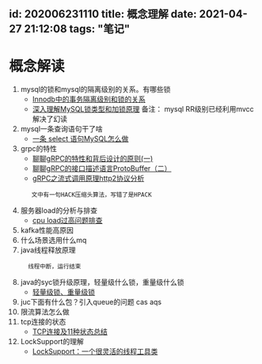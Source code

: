 id: 202006231110
title: 概念理解
date: 2021-04-27 21:12:08
tags: "笔记"
---------

# 概念解读

1. mysql的锁和mysql的隔离级别的关系。有哪些锁
   * [Innodb中的事务隔离级别和锁的关系](https://tech.meituan.com/2014/08/20/innodb-lock.html)
   * [深入理解MySQL锁类型和加锁原理](https://www.cnblogs.com/shoshana-kong/p/14109826.html)
   备注： mysql RR级别已经利用mvcc解决了幻读
1. mysql一条查询语句干了啥
   * [一条 select 语句MySQL怎么做](https://blog.csdn.net/wangchengming1/article/details/88717602)
1. grpc的特性
   * [聊聊gRPC的特性和背后设计的原则(一)](https://cloud.tencent.com/developer/article/1485722)
   * [聊聊gRPC的接口描述语言ProtoBuffer（二）](https://cloud.tencent.com/developer/article/1493783)
   * [gRPC之流式调用原理http2协议分析](https://cloud.tencent.com/developer/article/1497871)
    ```aidl
       文中有一句HACK压缩头算法，写错了是HPACK
    ```
1. 服务器load的分析与排查
   * [cpu load过高问题排查](https://blog.csdn.net/wufaliang003/article/details/80400385)
1. kafka性能高原因
1. 什么场景选用什么mq
1. java线程释放原理
   ```
     线程中断，运行结束
   ```
1. java的syc锁升级原理，轻量级什么锁，重量级什么锁
   * [轻量级锁、重量级锁](https://blog.csdn.net/qq_35583772/article/details/94544010)
1. juc下面有什么包？引入queue的问题 cas aqs
1. 限流算法怎么做
1. tcp连接的状态
   * [TCP连接及11种状态总结](https://www.cnblogs.com/51wansheng/p/9163111.html)
1. LockSupport的理解
   * [LockSupport：一个很灵活的线程工具类](https://baijiahao.baidu.com/s?id=1666548481761194849&wfr=spider&for=pc)
